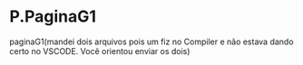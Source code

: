 # P.PaginaG1
paginaG1(mandei dois arquivos pois um fiz no Compiler e não estava dando certo no VSCODE. Você orientou enviar os dois)
